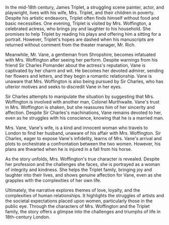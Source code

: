In the mid-18th century, James Triplet, a struggling scene painter, actor, and playwright, lives with his wife, Mrs. Triplet, and their children in poverty. Despite his artistic endeavors, Triplet often finds himself without food and basic necessities. One evening, Triplet is visited by Mrs. Woffington, a celebrated actress, who brings joy and laughter to his household. She promises to help Triplet by reading his plays and offering him a sitting for a portrait. However, Triplet's hopes are dashed when his manuscripts are returned without comment from the theater manager, Mr. Rich.

Meanwhile, Mr. Vane, a gentleman from Shropshire, becomes infatuated with Mrs. Woffington after seeing her perform. Despite warnings from his friend Sir Charles Pomander about the actress's reputation, Vane is captivated by her charm and wit. He becomes her devoted admirer, sending her flowers and letters, and they begin a romantic relationship. Vane is unaware that Mrs. Woffington is also being pursued by Sir Charles, who has ulterior motives and seeks to discredit Vane in her eyes.

Sir Charles attempts to manipulate the situation by suggesting that Mrs. Woffington is involved with another man, Colonel Murthwaite. Vane's trust in Mrs. Woffington is shaken, but she reassures him of her sincerity and affection. Despite Sir Charles's machinations, Vane remains devoted to her, even as he struggles with his conscience, knowing that he is a married man.

Mrs. Vane, Vane's wife, is a kind and innocent woman who travels to London to find her husband, unaware of his affair with Mrs. Woffington. Sir Charles, eager to expose Vane's infidelity, learns of Mrs. Vane's arrival and plots to orchestrate a confrontation between the two women. However, his plans are thwarted when he is injured in a fall from his horse.

As the story unfolds, Mrs. Woffington's true character is revealed. Despite her profession and the challenges she faces, she is portrayed as a woman of integrity and kindness. She helps the Triplet family, bringing joy and laughter into their lives, and shows genuine affection for Vane, even as she grapples with the complexities of her own life.

Ultimately, the narrative explores themes of love, loyalty, and the complexities of human relationships. It highlights the struggles of artists and the societal expectations placed upon women, particularly those in the public eye. Through the characters of Mrs. Woffington and the Triplet family, the story offers a glimpse into the challenges and triumphs of life in 18th-century London.